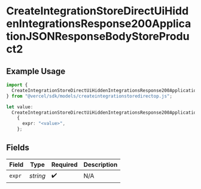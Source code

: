 # CreateIntegrationStoreDirectUiHiddenIntegrationsResponse200ApplicationJSONResponseBodyStoreProduct2

## Example Usage

```typescript
import {
  CreateIntegrationStoreDirectUiHiddenIntegrationsResponse200ApplicationJSONResponseBodyStoreProduct2,
} from "@vercel/sdk/models/createintegrationstoredirectop.js";

let value:
  CreateIntegrationStoreDirectUiHiddenIntegrationsResponse200ApplicationJSONResponseBodyStoreProduct2 =
    {
      expr: "<value>",
    };
```

## Fields

| Field              | Type               | Required           | Description        |
| ------------------ | ------------------ | ------------------ | ------------------ |
| `expr`             | *string*           | :heavy_check_mark: | N/A                |